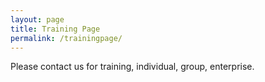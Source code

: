 ```yaml
---
layout: page
title: Training Page
permalink: /trainingpage/
---
```


Please contact us for training, individual, group, enterprise.